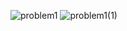 ![problem1](https://github.com/user-attachments/assets/28ec196f-83cb-4d2c-b1b1-3eaa9ba2a96f)
![problem1(1)](https://github.com/user-attachments/assets/52b25e3d-ac74-48e7-a197-7c857a40d7b1)
